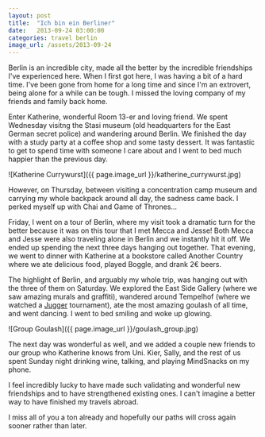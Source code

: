 ```yaml
---
layout: post
title:  "Ich bin ein Berliner"
date:   2013-09-24 03:00:00
categories: travel berlin
image_url: /assets/2013-09-24
---
```


Berlin is an incredible city, made all the better by the incredible friendships I've experienced here. When I first got here, I was having a bit of a hard time. I've been gone from home for a long time and since I'm an extrovert, being alone for a while can be tough. I missed the loving company of my friends and family back home.

Enter Katherine, wonderful Room 13-er and loving friend. We spent Wednesday visitng the Stasi museum (old headquarters for the East German secret police) and wandering around Berlin. We finished the day with a study party at a coffee shop and some tasty dessert. It was fantastic to get to spend time with someone I care about and I went to bed much happier than the previous day.

![Katherine Currywurst]({{ page.image_url }}/katherine_currywurst.jpg)

However, on Thursday, between visiting a concentration camp museum and carrying my whole backpack around all day, the sadness came back. I perked myself up with Chai and Game of Thrones...

Friday, I went on a tour of Berlin, where my visit took a dramatic turn for the better because it was on this tour that I met Mecca and Jesse! Both Mecca and Jesse were also traveling alone in Berlin and we instantly hit it off. We ended up spending the next three days hanging out together. That evening, we went to dinner with Katherine at a bookstore called Another Country where we ate delicious food, played Boggle, and drank 2&euro; beers.

The highlight of Berlin, and arguably my whole trip, was hanging out with the three of them on Saturday. We explored the East Side Gallery (where we saw amazing murals and graffiti), wandered around Tempelhof (where we watched a [Jugger][1] tournament), ate the most amazing goulash of all time, and went dancing. I went to bed smiling and woke up glowing.

![Group Goulash]({{ page.image_url }}/goulash_group.jpg)

The next day was wonderful as well, and we added a couple new friends to our group who Katherine knows from Uni. Kier, Sally, and the rest of us spent Sunday night drinking wine, talking, and playing MindSnacks on my phone.

I feel incredibly lucky to have made such validating and wonderful new friendships and to have strengthened existing ones. I can't imagine a better way to have finished my travels abroad.

I miss all of you a ton already and hopefully our paths will cross again sooner rather than later.

[1]: http://en.wikipedia.org/wiki/Jugger (Jugger on Wikipedia)